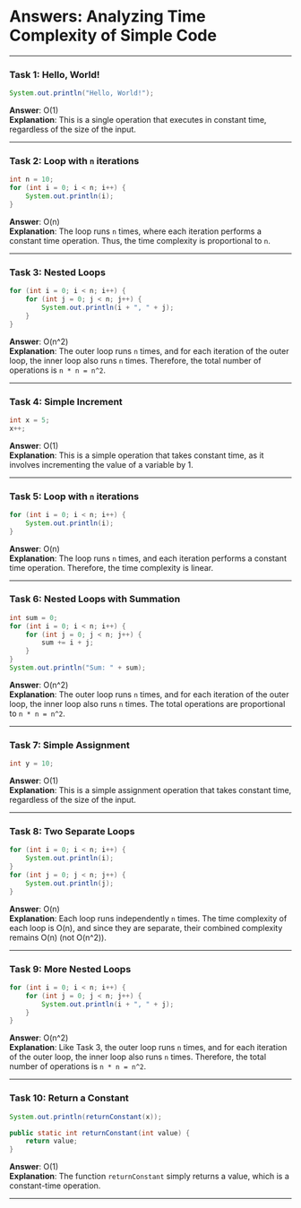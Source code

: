 
# Answers: Analyzing Time Complexity of Simple Code

---

### Task 1: Hello, World!
```java
System.out.println("Hello, World!");
```
**Answer**: O(1)  
**Explanation**: This is a single operation that executes in constant time, regardless of the size of the input.

---

### Task 2: Loop with `n` iterations
```java
int n = 10;
for (int i = 0; i < n; i++) {
    System.out.println(i);
}
```
**Answer**: O(n)  
**Explanation**: The loop runs `n` times, where each iteration performs a constant time operation. Thus, the time complexity is proportional to `n`.

---

### Task 3: Nested Loops
```java
for (int i = 0; i < n; i++) {
    for (int j = 0; j < n; j++) {
        System.out.println(i + ", " + j);
    }
}
```
**Answer**: O(n^2)  
**Explanation**: The outer loop runs `n` times, and for each iteration of the outer loop, the inner loop also runs `n` times. Therefore, the total number of operations is `n * n = n^2`.

---

### Task 4: Simple Increment
```java
int x = 5;
x++;
```
**Answer**: O(1)  
**Explanation**: This is a simple operation that takes constant time, as it involves incrementing the value of a variable by 1.

---

### Task 5: Loop with `n` iterations
```java
for (int i = 0; i < n; i++) {
    System.out.println(i);
}
```
**Answer**: O(n)  
**Explanation**: The loop runs `n` times, and each iteration performs a constant time operation. Therefore, the time complexity is linear.

---

### Task 6: Nested Loops with Summation
```java
int sum = 0;
for (int i = 0; i < n; i++) {
    for (int j = 0; j < n; j++) {
        sum += i + j;
    }
}
System.out.println("Sum: " + sum);
```
**Answer**: O(n^2)  
**Explanation**: The outer loop runs `n` times, and for each iteration of the outer loop, the inner loop also runs `n` times. The total operations are proportional to `n * n = n^2`.

---

### Task 7: Simple Assignment
```java
int y = 10;
```
**Answer**: O(1)  
**Explanation**: This is a simple assignment operation that takes constant time, regardless of the size of the input.

---

### Task 8: Two Separate Loops
```java
for (int i = 0; i < n; i++) {
    System.out.println(i);
}
for (int j = 0; j < n; j++) {
    System.out.println(j);
}
```
**Answer**: O(n)  
**Explanation**: Each loop runs independently `n` times. The time complexity of each loop is O(n), and since they are separate, their combined complexity remains O(n) (not O(n^2)).

---

### Task 9: More Nested Loops
```java
for (int i = 0; i < n; i++) {
    for (int j = 0; j < n; j++) {
        System.out.println(i + ", " + j);
    }
}
```
**Answer**: O(n^2)  
**Explanation**: Like Task 3, the outer loop runs `n` times, and for each iteration of the outer loop, the inner loop also runs `n` times. Therefore, the total number of operations is `n * n = n^2`.

---

### Task 10: Return a Constant
```java
System.out.println(returnConstant(x));

public static int returnConstant(int value) {
    return value;
}
```
**Answer**: O(1)  
**Explanation**: The function `returnConstant` simply returns a value, which is a constant-time operation.

---
